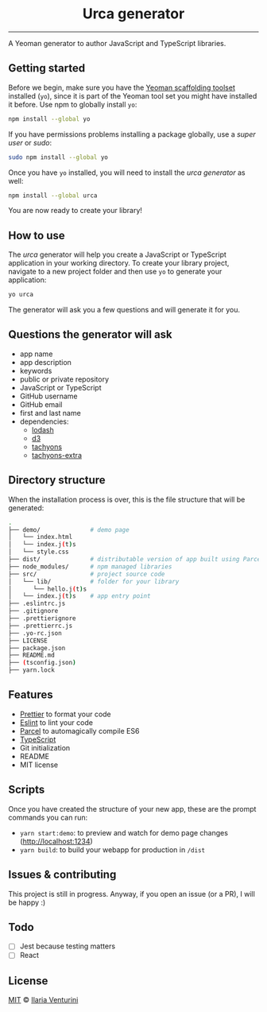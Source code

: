 <div align="center" style="text-align: center;">

  <h1>Urca generator</h1>

</div>

<!--<p align="center">
   npm version
  <a href="https://www.npmjs.com/package/urca">
    <img alt="npm"
      src="https://img.shields.io/npm/v/urca">
  </a>
</p>-->

---

A Yeoman generator to author JavaScript and TypeScript libraries.

## Getting started

Before we begin, make sure you have the [Yeoman scaffolding toolset](https://yeoman.io/learning/index.html) installed (`yo`), since it is part of the Yeoman tool set you might have installed it before.
Use npm to globally install `yo`:

```bash
npm install --global yo
```

If you have permissions problems installing a package globally, use a _super user_ or _sudo_:

```bash
sudo npm install --global yo
```

Once you have `yo` installed, you will need to install the _urca generator_ as well:

```bash
npm install --global urca
```

You are now ready to create your library!

## How to use

The _urca_ generator will help you create a JavaScript or TypeScript application in your working directory.
To create your library project, navigate to a new project folder and then use `yo` to generate your application:

```bash
yo urca
```

The generator will ask you a few questions and will generate it for you.

## Questions the generator will ask

- app name
- app description
- keywords
- public or private repository
- JavaScript or TypeScript
- GitHub username
- GitHub email
- first and last name
- dependencies:
  - [lodash](https://lodash.com/)
  - [d3](https://github.com/d3/d3)
  - [tachyons](https://github.com/tachyons-css/tachyons)
  - [tachyons-extra](https://github.com/accurat/tachyons-extra)

## Directory structure

When the installation process is over, this is the file structure that will be generated:

```bash
.
├── demo/              # demo page
│   └── index.html
│   └── index.j(t)s
│   └── style.css
├── dist/              # distributable version of app built using Parcel
├── node_modules/      # npm managed libraries
├── src/               # project source code
│   └── lib/           # folder for your library
│      └── hello.j(t)s
│   └── index.j(t)s    # app entry point
├── .eslintrc.js
├── .gitignore
├── .prettierignore
├── .prettierrc.js
├── .yo-rc.json
├── LICENSE
├── package.json
├── README.md
├── (tsconfig.json)
├── yarn.lock
```

## Features

- [Prettier](https://prettier.io/) to format your code
- [Eslint](https://eslint.org/) to lint your code
- [Parcel](https://parceljs.org/) to automagically compile ES6
- [TypeScript](https://github.com/Microsoft/TypeScript)
- Git initialization
- README
- MIT license

## Scripts

Once you have created the structure of your new app, these are the prompt commands you can run:

- `yarn start:demo`: to preview and watch for demo page changes ([http://localhost:1234](http://localhost:1234))
- `yarn build`: to build your webapp for production in `/dist`

## Issues & contributing

This project is still in progress. Anyway, if you open an issue (or a PR), I will be happy :)

## Todo

- [ ] Jest because testing matters
- [ ] React

## License

[MIT](https://github.com/ilariaventurini/urca/blob/master/LICENSE) © [Ilaria
Venturini](https://github.com/ilariaventurini)
